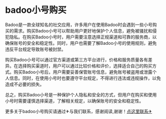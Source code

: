 # badoo小号购买

Badoo是一款全球知名的社交应用，许多用户在使用Badoo时会遇到一些小号购买的需求。购买Badoo小号可以帮助用户更好地保护个人信息，避免被骚扰和侵犯隐私。在购买Badoo小号时，用户需要注意选择正规渠道和可靠的服务商，以确保账号的安全和稳定性。同时，用户也需要了解Badoo小号的使用规则，避免违反平台规定导致账号被封禁。

购买Badoo小号可以通过官方渠道或第三方平台进行，价格和服务质量各有差异。在选择购买渠道时，用户可以通过比较价格和评价，选择适合自己的购买方式。购买Badoo小号后，用户需要妥善保管账号信息，避免账号被盗用或泄露个人信息。同时，在使用小号时也要遵守平台规定，不得进行违法或违规操作，以免造成不必要的损失。

总之，购买Badoo小号是一种保护个人隐私和安全的方式，但用户在购买和使用小号时需要谨慎选择渠道，了解相关规定，以确保账号的安全和稳定性。

更多关于badoo小号购买请通过✈与我们联系，感谢阅读,谢谢！[点这里联系✈](https://sms.k02.cc)